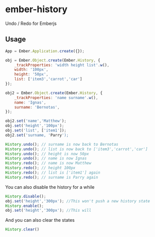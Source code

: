 ember-history
=============

Undo / Redo for Emberjs

Usage
-----
``` javascript
App = Ember.Application.create({});

obj = Ember.Object.create(Ember.History, {
    _trackProperties: 'width height list'.w(),
    width: '100px',
    height: '50px',
    list: ['item3','carrot','car']
});

obj2 = Ember.Object.create(Ember.History, {
    _trackProperties: 'name surname'.w(),
    name: 'Ignas',
    surname: 'Bernotas',
});

obj2.set('name','Matthew');
obj.set('height','100px');
obj.set('list', ['item1']);
obj2.set('surname, 'Parry');

History.undo(); // surname is now back to Bernotas
History.undo(); // list is now back to ['item3','carrot','car']
History.undo(); // height is now 50px
History.undo(); // name is now Ignas
History.redo(); // name is now Matthew
History.redo(); // height 100px
History.redo(); // list is ['item1'] again
History.redo(); // surname is Parry again
```

You can also disable the history for a while
``` javascript
History.disable();
obj.set('height','300px'); //This won't push a new history state
History.enable();
obj.set('height','300px'); //This will
```

And you can also clear the states
``` javascript
History.clear()
```